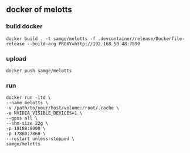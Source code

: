 ## docker of melotts

### build docker
```shell
docker build . -t samge/melotts -f .devcontainer/release/Dockerfile-release --build-arg PROXY=http://192.168.50.48:7890
```

### upload
```shell
docker push samge/melotts
```

### run
```shell
docker run -itd \
--name melotts \
-v /path/to/your/host/volume:/root/.cache \
-e NVIDIA_VISIBLE_DEVICES=1 \
--gpus all \
--shm-size 22g \
-p 18188:8000 \
-p 17860:7860 \
--restart unless-stopped \
samge/melotts
```